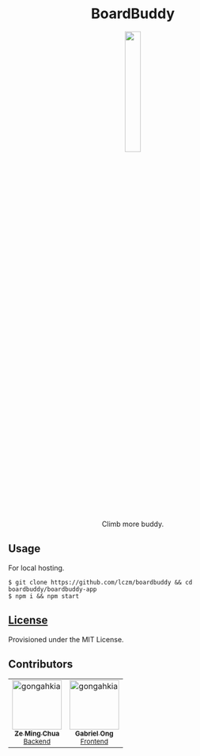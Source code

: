 <div align="center">
    <h1>BoardBuddy</h1>
    <img src="./asset/image.png" width="25%">
    <p>Climb more buddy.</p>
</div>

## Usage

For local hosting.

```console
$ git clone https://github.com/lczm/boardbuddy && cd boardbuddy/boardbuddy-app
$ npm i && npm start
```

## [License](./LICENSE)

Provisioned under the MIT License.

## Contributors

<table>
	<tbody>
        <tr>
            <td align="center">
                <a href="https://www.linkedin.com/in/chua-ze-ming-798b84162/">
                    <img src="https://avatars.githubusercontent.com/u/39303703?v=4" width="100;" alt="gongahkia"/>
                    <br />
                    <sub><b>Ze Ming Chua</b></sub>
                </a>
                <br />
                <sub><a href="./api/">Backend<a></sub>
            </td>
            <td align="center">
                <a href="https://www.linkedin.com/in/gabriel-zmong/">
                    <img src="https://avatars.githubusercontent.com/u/117062305?v=4" width="100;" alt="gongahkia"/>
                    <br />
                    <sub><b>Gabriel Ong</b></sub>
                </a>
                <br />
                <sub><a href="./boardbuddy-app/">Frontend<a></sub>
            </td>
        </tr>
	</tbody>
</table>